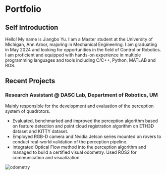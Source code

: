 # Portfolio
## Self Introduction
Hello! My name is Jiangbo Yu. 
I am a Master student at the University of Michigan, Ann Arbor, majoring in Mechanical Engineering. I am graduating in May 2024 and looking for opportunities in the field of Control or Robotics. I am proficient and equipped with hands-on experience in multiple programming languages and tools including C/C++, Python, MATLAB and ROS.
## Recent Projects
### Research Assistant @ DASC Lab, Department of Robotics, UM
Mainly responsible for the development and evaluation of the perception system of quadrotors.
* Evaluated, benchmarked and improved the perception algorithm based on feature detection and point cloud registration algorithm on ETH3D dataset and KITTY dataset.
* Employed RGB-D camera and Nvidia Jetson series mounted on rovers to conduct real-world validation of the perception pipeline.
* Integrated Optical Flow method into the perception algorithm and managed to build a certified visual odometry. Used ROS2 for communication and visualization

![odometry](https://github.com/JiangboJumbo/Portfolio/blob/main/src/odometry.gif#pic_center)
